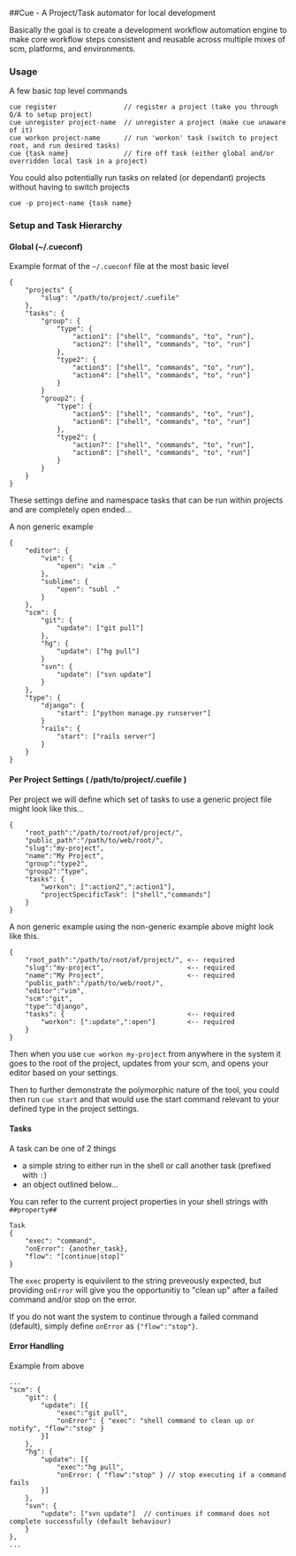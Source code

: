 ##Cue - A Project/Task automator for local development

Basically the goal is to create a development workflow automation engine to make core workflow steps consistent and reusable across multiple mixes of scm, platforms, and environments.

### Usage

A few basic top level commands

```nocolor
cue register                 // register a project (take you through Q/A to setup project)
cue unregister project-name  // unregister a project (make cue unaware of it)
cue workon project-name      // run 'workon' task (switch to project root, and run desired tasks)
cue {task name}              // fire off task (either global and/or overridden local task in a project)
```

You could also potentially run tasks on related (or dependant) projects without having to switch projects

```nocolor
cue -p project-name {task name}
```

### Setup and Task Hierarchy

#### Global (~/.cueconf)

Example format of the `~/.cueconf` file at the most basic level

    {
        "projects" {
            "slug": "/path/to/project/.cuefile"
        },
        "tasks": {
            "group": {
                "type": {
                    "action1": ["shell", "commands", "to", "run"],
                    "action2": ["shell", "commands", "to", "run"]
                },
                "type2": {
                    "action3": ["shell", "commands", "to", "run"],
                    "action4": ["shell", "commands", "to", "run"]
                }
            }
            "group2": {
                "type": {
                    "action5": ["shell", "commands", "to", "run"],
                    "action6": ["shell", "commands", "to", "run"]
                },
                "type2": {
                    "action7": ["shell", "commands", "to", "run"],
                    "action8": ["shell", "commands", "to", "run"]
                }
            }
        }
    }

These settings define and namespace tasks that can be run within projects and are completely open ended...

A non generic example

    {
        "editor": {
            "vim": {
                "open": "vim ."
            },
            "sublime": {
                "open": "subl ."
            }
        },
        "scm": {
            "git": {
                "update": ["git pull"]
            },
            "hg": {
                "update": ["hg pull"]
            }
            "svn": {
                "update": ["svn update"]
            }
        },
        "type": {
            "django": {
                "start": ["python manage.py runserver"]
            }
            "rails": {
                "start": ["rails server"]
            }
        }
    }


#### Per Project Settings ( /path/to/project/.cuefile )

Per project we will define which set of tasks to use a generic project file might look like this...

    {
        "root_path":"/path/to/root/of/project/",
        "public_path":"/path/to/web/root/",
        "slug":"my-project",
        "name":"My Project",
        "group":"type2",
        "group2":"type",
        "tasks": {
            "workon": [":action2",":action1"],
            "projectSpecificTask": ["shell","commands"]
        }
    }
    
A non generic example using the non-generic example above might look like this.

    {
        "root_path":"/path/to/root/of/project/", <-- required
        "slug":"my-project",                     <-- required
        "name":"My Project",                     <-- required
        "public_path":"/path/to/web/root/",
        "editor":"vim",
        "scm":"git",
        "type":"django",
        "tasks": {                               <-- required
            "workon": [":update",":open"]        <-- required
        }
    }

Then when you use ```cue workon my-project``` from anywhere in the system it goes to the root of the project, updates from your scm, and opens your editor based on your settings.

Then to further demonstrate the polymorphic nature of the tool, you could then run ```cue start``` and that would use the start command relevant to your defined type in the project settings.

#### Tasks

A task can be one of 2 things

 - a simple string to either run in the shell or call another task (prefixed with `:`)
 - an object outlined below...

You can refer to the current project properties in your shell strings with `##property##`


    Task
    {
        "exec": "command",
        "onError": {another_task},
        "flow": "[continue|stop]"
    }


The `exec` property is equivilent to the string preveously expected, but providing `onError` will give you the opportunitiy to "clean up" after a failed command and/or stop on the error.

If you do not want the system to continue through a failed command (default), simply define `onError` as `{"flow":"stop"}`.


#### Error Handling

Example from above

    ...
    "scm": {
        "git": {
            "update": [{
                "exec":"git pull",
                "onError": { "exec": "shell command to clean up or notify", "flow":"stop" }
            }]
        },
        "hg": {
            "update": [{
                "exec":"hg pull",
                "onError: { "flow":"stop" } // stop executing if a command fails
            }]
        },
        "svn": {
            "update": ["svn update"]  // continues if command does not complete successfully (default behaviour)
        }
    },
    ...
